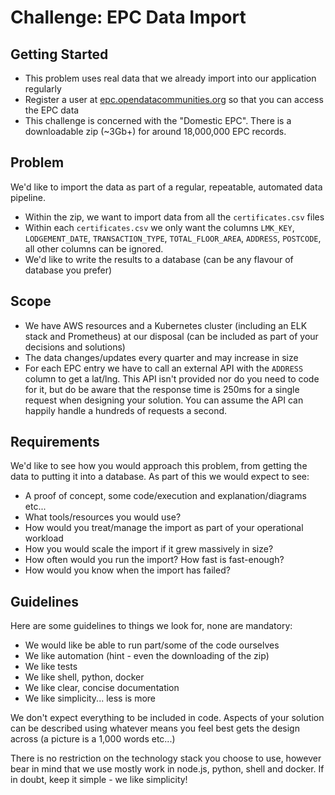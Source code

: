 # Challenge: EPC Data Import

## Getting Started

- This problem uses real data that we already import into our application regularly
- Register a user at [epc.opendatacommunities.org](https://epc.opendatacommunities.org/#register) so that you can access the EPC data
- This challenge is concerned with the "Domestic EPC". There is a downloadable zip (~3Gb+) for around 18,000,000 EPC records.

## Problem

We'd like to import the data as part of a regular, repeatable, automated data pipeline.

- Within the zip, we want to import data from all the `certificates.csv` files
- Within each `certificates.csv` we only want the columns `LMK_KEY`, `LODGEMENT_DATE`, `TRANSACTION_TYPE`, `TOTAL_FLOOR_AREA`, `ADDRESS`, `POSTCODE`, all other columns can be ignored.
- We'd like to write the results to a database (can be any flavour of database you prefer)

## Scope

- We have AWS resources and a Kubernetes cluster (including an ELK stack and Prometheus) at our disposal (can be included as part of your decisions and solutions)
- The data changes/updates every quarter and may increase in size
- For each EPC entry we have to call an external API with the `ADDRESS` column to get a lat/lng. This API isn't provided nor do you need to code for it, but do be aware that the response time is 250ms for a single request when designing your solution. You can assume the API can happily handle a hundreds of requests a second.

## Requirements

We'd like to see how you would approach this problem, from getting the data to putting it into a database. As part of this we would expect to see:

- A proof of concept, some code/execution and explanation/diagrams etc...
- What tools/resources you would use?
- How would you treat/manage the import as part of your operational workload
- How you would scale the import if it grew massively in size?
- How often would you run the import? How fast is fast-enough?
- How would you know when the import has failed?

## Guidelines

Here are some guidelines to things we look for, none are mandatory:

- We would like be able to run part/some of the code ourselves
- We like automation (hint - even the downloading of the zip)
- We like tests
- We like shell, python, docker
- We like clear, concise documentation
- We like simplicity... less is more

We don't expect everything to be included in code. Aspects of your solution can be described using whatever means you feel best gets the design across (a picture is a 1,000 words etc...)

There is no restriction on the technology stack you choose to use, however bear in mind that we use mostly work in node.js, python, shell and docker. If in doubt, keep it simple - we like simplicity!
